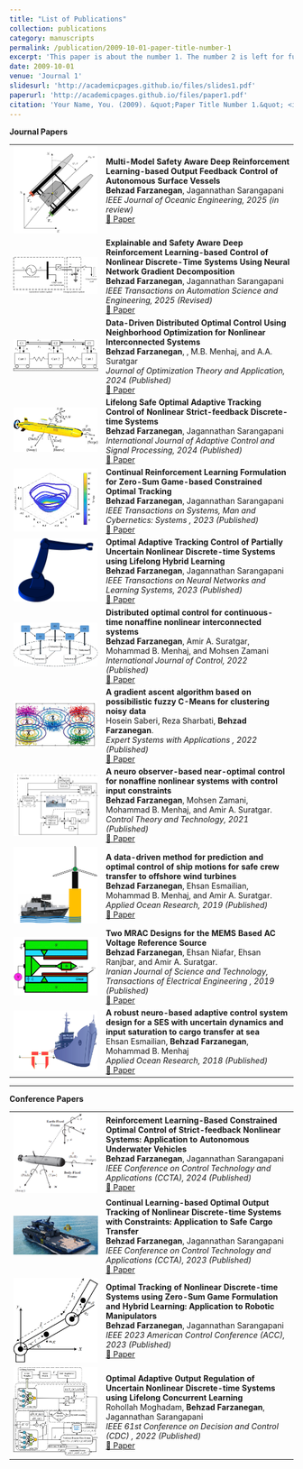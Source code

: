 ```yaml
---
title: "List of Publications"
collection: publications
category: manuscripts
permalink: /publication/2009-10-01-paper-title-number-1
excerpt: 'This paper is about the number 1. The number 2 is left for future work.'
date: 2009-10-01
venue: 'Journal 1'
slidesurl: 'http://academicpages.github.io/files/slides1.pdf'
paperurl: 'http://academicpages.github.io/files/paper1.pdf'
citation: 'Your Name, You. (2009). &quot;Paper Title Number 1.&quot; <i>Journal 1</i>. 1(1).'
---
```


**Journal Papers**
<table>
<tr>
<td width="150">
    <img src="/images/USV.png" width="150">
</td>
<td>
    <strong>Multi-Model Safety Aware Deep Reinforcement Learning-based Output Feedback Control of Autonomous Surface Vessels</strong>  
    <br>
    <strong>Behzad Farzanegan</strong>, Jagannathan Sarangapani  
    <br>
    <em>IEEE Journal of Oceanic Engineering, 2025 (in review)</em>  
    <br>
    <a href="#">📄 Paper</a>
</td>
</tr>
<!--                                        -->

<tr>
<td width="150">
    <img src="/images/SPS.png" width="150">
</td>
<td>
    <strong>Explainable and Safety Aware Deep Reinforcement Learning-based Control of Nonlinear Discrete-Time Systems Using Neural Network Gradient Decomposition</strong>  
    <br>
    <strong>Behzad Farzanegan</strong>, Jagannathan Sarangapani  
    <br>
    <em>IEEE Transactions on Automation Science and Engineering, 2025 (Revised)</em>  
    <br>
    <a href="#">📄 Paper</a>
</td>
</tr>
<!--                                        -->

<tr>
<td width="150">
    <img src="/images/carts.png" width="150">
</td>
<td>
    <strong>Data-Driven Distributed Optimal Control Using Neighborhood Optimization for Nonlinear Interconnected Systems</strong>  
    <br>
    <strong>Behzad Farzanegan</strong>, , M.B. Menhaj, and A.A. Suratgar  
    <br>
    <em>Journal of Optimization Theory and Application, 2024 (Published)</em>  
    <br>
    <a href="https://link.springer.com/article/10.1007/s10957-024-02543-x">📄 Paper</a>
</td>
</tr>
<!--                                        -->

<tr>
<td width="150">
    <img src="/images/AUV.png" width="150">
</td>
<td>
    <strong>Lifelong Safe Optimal Adaptive Tracking Control of Nonlinear Strict-feedback Discrete-time Systems </strong>  
    <br>
      <strong>Behzad Farzanegan</strong>, Jagannathan Sarangapani   
    <br>
    <em>International Journal of Adaptive Control and Signal Processing, 2024 (Published)</em>  
    <br>
    <a href="https://onlinelibrary.wiley.com/doi/10.1002/acs.3950?af=R">📄 Paper</a>
</td>
</tr>
<!-- ======================================== -->

<tr>
<td width="150">
    <img src="/images/fig5_b.png" width="150">
</td>
<td>
    <strong>Continual Reinforcement Learning Formulation for Zero-Sum Game-based Constrained Optimal Tracking </strong>  
    <br>
      <strong>Behzad Farzanegan</strong>, Jagannathan Sarangapani   
    <br>
    <em>IEEE Transactions on Systems, Man and Cybernetics: Systems , 2023 (Published)</em>  
    <br>
    <a href="https://ieeexplore.ieee.org/document/10220228">📄 Paper</a>
</td>
</tr>
<!-- ======================================== -->

<tr>
<td width="150">
    <img src="/images/twolink.png" width="150">
</td>
<td>
    <strong>Optimal Adaptive Tracking Control of Partially Uncertain Nonlinear Discrete-time Systems using Lifelong Hybrid Learning  </strong>  
    <br>
      <strong>Behzad Farzanegan</strong>, Jagannathan Sarangapani   
    <br>
    <em>IEEE Transactions on Neural Networks and Learning Systems, 2023 (Published)</em>  
    <br>
    <a href="https://ieeexplore.ieee.org/document/10227732">📄 Paper</a>
</td>
</tr>
<!-- ======================================== -->

<tr>
<td width="150">
    <img src="/images/Distributed.png" width="150">
</td>
<td>
    <strong>Distributed optimal control for continuous-time nonaffine nonlinear interconnected systems </strong>  
    <br>
      <strong>Behzad Farzanegan</strong>, Amir A. Suratgar, Mohammad B. Menhaj, and Mohsen Zamani   
    <br>
    <em>International Journal of Control, 2022 (Published)</em>  
    <br>
    <a href="https://www.tandfonline.com/doi/abs/10.1080/00207179.2021.1976420">📄 Paper</a>
</td>
</tr>
<!-- ======================================== -->
<tr>
<td width="150">
    <img src="/images/expert.png" width="150">
</td>
<td>
    <strong>A gradient ascent algorithm based on possibilistic fuzzy C-Means for clustering noisy data </strong>  
    <br>
      Hosein Saberi, Reza Sharbati, <strong>Behzad Farzanegan</strong>.   
    <br>
    <em> Expert Systems with Applications  , 2022 (Published)</em>  
    <br>
    <a href="https://link.springer.com/article/10.1007/s40998-019-00205-7">📄 Paper</a>
</td>
</tr>
<!-- ======================================== -->
<tr>
<td width="150">
    <img src="/images/blockdiagram.png" width="150">
</td>
<td>
    <strong>A neuro observer-based near-optimal control for nonaffine nonlinear systems with control input constraints </strong>  
    <br>
      <strong>Behzad Farzanegan</strong>, Mohsen Zamani, Mohammad B. Menhaj, and Amir A. Suratgar.   
    <br>
    <em>Control Theory and Technology, 2021 (Published)</em>  
    <br>
    <a href="https://link.springer.com/article/10.1007/s11768-021-00045-z">📄 Paper</a>
</td>
</tr>
<!-- ======================================== -->

<tr>
<td width="150">
    <img src="/images/OWT.png" width="150">
</td>
<td>
    <strong>A data-driven method for prediction and optimal control of ship motions for safe crew transfer to offshore wind turbines </strong>  
    <br>
      <strong>Behzad Farzanegan</strong>, Ehsan Esmailian, Mohammad B. Menhaj, and Amir A. Suratgar.   
    <br>
    <em> Applied Ocean Research, 2019 (Published)</em>  
    <br>
    <a href="https://www.sciencedirect.com/science/article/abs/pii/S0141118718308575">📄 Paper</a>
</td>
</tr>
<!-- ======================================== -->

<tr>
<td width="150">
    <img src="/images/MEMS.png" width="150">
</td>
<td>
    <strong>Two MRAC Designs for the MEMS Based AC Voltage Reference Source </strong>  
    <br>
      <strong>Behzad Farzanegan</strong>, Ehsan Niafar, Ehsan Ranjbar, and Amir A. Suratgar.   
    <br>
    <em>Iranian Journal of Science and Technology, Transactions of Electrical Engineering , 2019 (Published)</em>  
    <br>
    <a href="https://link.springer.com/article/10.1007/s40998-019-00205-7">📄 Paper</a>
</td>
</tr>
<!-- ======================================== -->

<tr>
<td width="150">
    <img src="/images/SES.png" width="150">
</td>
<td>
    <strong>A robust neuro-based adaptive control system design for a SES with uncertain dynamics and input saturation to cargo transfer at sea </strong>  
    <br>
     Ehsan Esmailian,  <strong>Behzad Farzanegan</strong>,  Mohammad B. Menhaj  
    <br>
    <em> Applied Ocean Research, 2018 (Published)</em>  
    <br>
    <a href="https://www.sciencedirect.com/science/article/abs/pii/S0141118717305503">📄 Paper</a>
</td>
</tr>
<!-- ======================================== -->

</table>

---
**Conference Papers**

<table>
<tr>
<td width="150">
    <img src="/images/AUV 6dof.png" width="150">
</td>
<td>
    <strong>Reinforcement Learning-Based Constrained Optimal Control of Strict-feedback Nonlinear Systems: Application to Autonomous Underwater Vehicles </strong>  
    <br>
      <strong>Behzad Farzanegan</strong>, Jagannathan Sarangapani   
    <br>
    <em>IEEE Conference on Control Technology and Applications (CCTA), 2024 (Published)</em>  
    <br>
    <a href="https://www.sciencedirect.com/science/article/abs/pii/S0957417421014780">📄 Paper</a>
</td>
</tr>
<!-- ======================================== -->

<tr>
<td width="150">
    <img src="/images/SES2.png" width="150">
</td>
<td>
    <strong>Continual Learning-based Optimal Output Tracking of Nonlinear Discrete-time Systems with Constraints: Application to Safe Cargo Transfer </strong>  
    <br>
      <strong>Behzad Farzanegan</strong>, Jagannathan Sarangapani   
    <br>
    <em>IEEE Conference on Control Technology and Applications (CCTA), 2023 (Published)</em>  
    <br>
    <a href="https://ieeexplore.ieee.org/document/10253015">📄 Paper</a>
</td>
</tr>
<!-- ======================================== -->

<tr>
<td width="150">
    <img src="/images/TLM.png" width="150">
</td>
<td>
    <strong>Optimal Tracking of Nonlinear Discrete-time Systems using Zero-Sum Game Formulation and Hybrid Learning: Application to Robotic Manipulators </strong>  
    <br>
      <strong>Behzad Farzanegan</strong>, Jagannathan Sarangapani   
    <br>
    <em>IEEE 2023 American Control Conference (ACC), 2023 (Published)</em>  
    <br>
    <a href="https://ieeexplore.ieee.org/document/10156305">📄 Paper</a>
</td>
</tr>
<!-- ======================================== -->

<tr>
<td width="150">
    <img src="/images/Drawing1.png" width="150">
</td>
<td>
    <strong>Optimal Adaptive Output Regulation of Uncertain Nonlinear Discrete-time Systems using Lifelong Concurrent Learning </strong>  
    <br>
      Rohollah Moghadam, <strong>Behzad Farzanegan</strong>, Jagannathan Sarangapani   
    <br>
    <em>IEEE 61st Conference on Decision and Control (CDC) , 2022 (Published)</em>  
    <br>
    <a href="https://ieeexplore.ieee.org/document/9993219">📄 Paper</a>
</td>
</tr>
<!-- ======================================== -->


</table>
